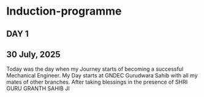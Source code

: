 # Induction-programme
## DAY 1
## 30 July, 2025
Today was the day when my Journey starts of becoming a successful Mechanical Engineer. My Day starts at GNDEC Gurudwara Sahib with all my mates of other branches. After taking blessings in the presence of SHRI GURU GRANTH SAHIB JI 
